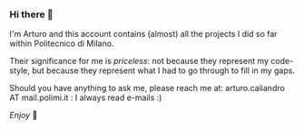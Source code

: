 ### Hi there 👋

I'm Arturo and this account contains (almost) all the projects I did so far within Politecnico di Milano.

Their significance for me is *priceless*: not because they represent my code-style, but because they represent what I had to go through to fill in my gaps.

Should you have anything to ask me, please reach me at: arturo.caliandro AT mail.polimi.it : I always read e-mails :)

*Enjoy* 🌱

<!---
Left here in case I will add some of them in the future
- 🔭 I’m currently working on ...
- 🌱 I’m currently learning ...
- 👯 I’m looking to collaborate on ...
- 🤔 I’m looking for help with ...
- 💬 Ask me about ...
- 📫 How to reach me: ...
- 😄 Pronouns: ...
- ⚡ Fun fact: ...
-->
